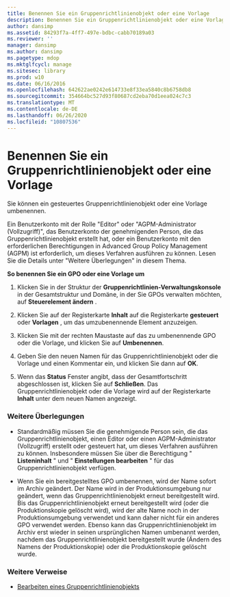 ```yaml
---
title: Benennen Sie ein Gruppenrichtlinienobjekt oder eine Vorlage
description: Benennen Sie ein Gruppenrichtlinienobjekt oder eine Vorlage
author: dansimp
ms.assetid: 84293f7a-4ff7-497e-bdbc-cabb70189a03
ms.reviewer: ''
manager: dansimp
ms.author: dansimp
ms.pagetype: mdop
ms.mktglfcycl: manage
ms.sitesec: library
ms.prod: w10
ms.date: 06/16/2016
ms.openlocfilehash: 642622ae0242e614733e8f33ea5840c8b6758db8
ms.sourcegitcommit: 354664bc527d93f80687cd2eba70d1eea024c7c3
ms.translationtype: MT
ms.contentlocale: de-DE
ms.lasthandoff: 06/26/2020
ms.locfileid: "10807536"
---
```

# Benennen Sie ein Gruppenrichtlinienobjekt oder eine Vorlage


Sie können ein gesteuertes Gruppenrichtlinienobjekt oder eine Vorlage umbenennen.

Ein Benutzerkonto mit der Rolle "Editor" oder "AGPM-Administrator (Vollzugriff)", das Benutzerkonto der genehmigenden Person, die das Gruppenrichtlinienobjekt erstellt hat, oder ein Benutzerkonto mit den erforderlichen Berechtigungen in Advanced Group Policy Management (AGPM) ist erforderlich, um dieses Verfahren ausführen zu können. Lesen Sie die Details unter "Weitere Überlegungen" in diesem Thema.

**So benennen Sie ein GPO oder eine Vorlage um**

1.  Klicken Sie in der Struktur der **Gruppenrichtlinien-Verwaltungskonsole** in der Gesamtstruktur und Domäne, in der Sie GPOs verwalten möchten, auf **Steuerelement ändern** .

2.  Klicken Sie auf der Registerkarte **Inhalt** auf die Registerkarte **gesteuert** oder **Vorlagen** , um das umzubenennende Element anzuzeigen.

3.  Klicken Sie mit der rechten Maustaste auf das zu umbenennende GPO oder die Vorlage, und klicken Sie auf **Umbenennen**.

4.  Geben Sie den neuen Namen für das Gruppenrichtlinienobjekt oder die Vorlage und einen Kommentar ein, und klicken Sie dann auf **OK**.

5.  Wenn das **Status** Fenster angibt, dass der Gesamtfortschritt abgeschlossen ist, klicken Sie auf **Schließen**. Das Gruppenrichtlinienobjekt oder die Vorlage wird auf der Registerkarte **Inhalt** unter dem neuen Namen angezeigt.

### Weitere Überlegungen

-   Standardmäßig müssen Sie die genehmigende Person sein, die das Gruppenrichtlinienobjekt, einen Editor oder einen AGPM-Administrator (Vollzugriff) erstellt oder gesteuert hat, um dieses Verfahren ausführen zu können. Insbesondere müssen Sie über die Berechtigung " **Listeninhalt** " und " **Einstellungen bearbeiten** " für das Gruppenrichtlinienobjekt verfügen.

-   Wenn Sie ein bereitgestelltes GPO umbenennen, wird der Name sofort im Archiv geändert. Der Name wird in der Produktionsumgebung nur geändert, wenn das Gruppenrichtlinienobjekt erneut bereitgestellt wird. Bis das Gruppenrichtlinienobjekt erneut bereitgestellt wird (oder die Produktionskopie gelöscht wird), wird der alte Name noch in der Produktionsumgebung verwendet und kann daher nicht für ein anderes GPO verwendet werden. Ebenso kann das Gruppenrichtlinienobjekt im Archiv erst wieder in seinen ursprünglichen Namen umbenannt werden, nachdem das Gruppenrichtlinienobjekt bereitgestellt wurde (Ändern des Namens der Produktionskopie) oder die Produktionskopie gelöscht wurde.

### Weitere Verweise

-   [Bearbeiten eines Gruppenrichtlinienobjekts](editing-a-gpo-agpm40.md)

 

 





